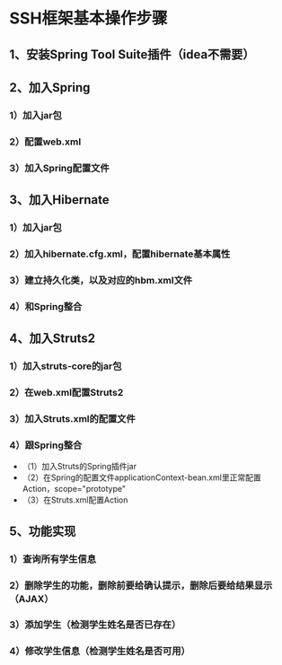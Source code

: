 SSH框架基本操作步骤
=======
## 1、安装Spring Tool Suite插件（idea不需要）
## 2、加入Spring
### 1）加入jar包
### 2）配置web.xml
### 3）加入Spring配置文件
## 3、加入Hibernate
### 1）加入jar包
### 2）加入hibernate.cfg.xml，配置hibernate基本属性
### 3）建立持久化类，以及对应的hbm.xml文件
### 4）和Spring整合
## 4、加入Struts2
### 1）加入struts-core的jar包
### 2）在web.xml配置Struts2
### 3）加入Struts.xml的配置文件
### 4）跟Spring整合
* （1）加入Struts的Spring插件jar
* （2）在Spring的配置文件applicationContext-bean.xml里正常配置Action，scope="prototype"
* （3）在Struts.xml配置Action
## 5、功能实现
### 1）查询所有学生信息
### 2）删除学生的功能，删除前要给确认提示，删除后要给结果显示（AJAX）
### 3）添加学生（检测学生姓名是否已存在）
### 4）修改学生信息（检测学生姓名是否可用）
